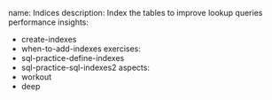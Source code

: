 name: Indices
description: Index the tables to improve lookup queries performance
insights:
  - create-indexes
  - when-to-add-indexes
exercises:
  - sql-practice-define-indexes
  - sql-practice-sql-indexes2
aspects:
  - workout
  - deep
